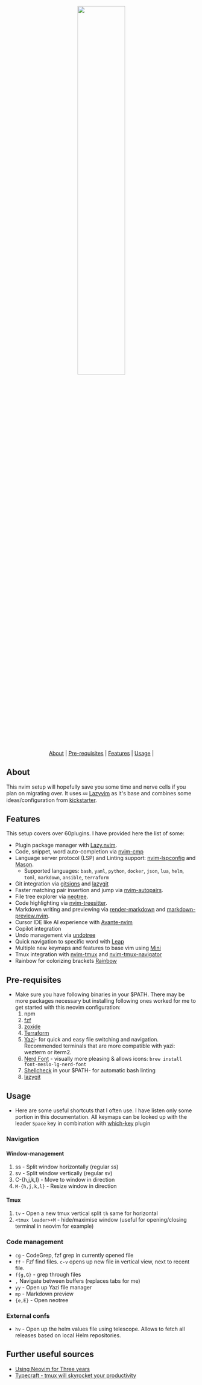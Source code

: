 <h2 align="center">
    <br>
  <a href="https://neovim.io">
    <img src="https://github.com/mstuttgart/nvim/assets/8174740/585d3de3-fb9e-43f8-bc43-068aa073b157" width="50%">
  </a>
</h2>

</p>

<p align="center">
  <a href="#About">About</a> |
  <a href="#Pre-requisites">Pre-requisites</a> |
  <a href="#Features">Features</a> |
  <a href="#Usage">Usage</a> |
</p>

## About

This nvim setup will hopefully save you some time and nerve cells if you plan on
migrating over. It uses 💤 [Lazyvim](http://www.lazyvim.org/) as it's base and
combines some ideas/configuration from
[kickstarter](https://github.com/nvim-lua/kickstart.nvim).

## Features

This setup covers over 60plugins. I have provided here the list of some:

- Plugin package manager with [Lazy.nvim](https://github.com/folke/lazy.nvim).
- Code, snippet, word auto-completion via
  [nvim-cmp](https://github.com/hrsh7th/nvim-cmp)
- Language server protocol (LSP) and Linting support:
  [nvim-lspconfig](https://github.com/neovim/nvim-lspconfig) and
  [Mason](https://github.com/williamboman/mason.nvim).
  - Supported languages: `bash`, `yaml`, `python`, `docker`, `json`, `lua`,
    `helm`, `toml`, `markdown`, `ansible`, `terraform`
- Git integration via [gitsigns](https://github.com/lewis6991/gitsigns.nvim) and
  [lazygit](https://github.com/jesseduffield/lazygit)
- Faster matching pair insertion and jump via
  [nvim-autopairs](https://github.com/windwp/nvim-autopairs).
- File tree explorer via
  [neotree](https://github.com/nvim-neo-tree/neo-tree.nvim).
- Code highlighting via
  [nvim-treesitter](https://github.com/nvim-treesitter/nvim-treesitter).
- Markdown writing and previewing via
  [render-markdown](https://github.com/MeanderingProgrammer/render-markdown.nvim)
  and [markdown-preview.nvim](https://github.com/iamcco/markdown-preview.nvim).
- Cursor IDE like AI experience with
  [Avante-nvim](https://github.com/yetone/avante.nvim)
- Copilot integration
- Undo management via [undotree](https://github.com/simnalamburt/vim-mundo)
- Quick navigation to specific word with
  [Leap](https://github.com/ggandor/leap.nvim)
- Multiple new keymaps and features to base vim using
  [Mini](https://github.com/echasnovski/mini.nvim)
- Tmux integration with [nvim-tmux](https://github.com/aserowy/tmux.nvim) and
  [nvim-tmux-navigator](https://github.com/alexghergh/nvim-tmux-navigation)
- Rainbow for colorizing brackets
  [Rainbow](https://github.com/HiPhish/rainbow-delimiters.nvim)

## Pre-requisites

- Make sure you have following binaries in your $PATH. There may be more
  packages necessary but installing following ones worked for me to get started
  with this neovim configuration:
  1. npm
  1. [fzf](https://github.com/junegunn/fzf)
  1. [zoxide](https://github.com/ajeetdsouza/zoxide)
  1. [Terraform](https://developer.hashicorp.com/terraform/tutorials/aws-get-started/install-cli#install-terraform)
  1. [Yazi](https://github.com/sxyazi/yazi)- for quick and easy file switching
     and navigation. Recommended terminals that are more compatible with yazi:
     wezterm or iterm2.
  1. [Nerd Font](https://www.nerdfonts.com/) - visually more pleasing & allows
     icons: `brew install font-meslo-lg-nerd-font`
  1. [Shellcheck](https://github.com/koalaman/shellcheck) in your $PATH- for
     automatic bash linting
  1. [lazygit](https://github.com/jesseduffield/lazygit)

## Usage

- Here are some useful shortcuts that I often use. I have listen only some
  portion in this documentation. All keymaps can be looked up with the leader
  `Space` key in combination with
  [which-key](https://github.com/folke/which-key.nvim) plugin

### Navigation

#### Window-management

1. ss - Split window horizontally (regular ss)
1. sv - Split window vertically (regular sv)
1. C-{h,j,k,l} - Move to window in direction
1. `M-{h,j,k,l}` - Resize window in direction

#### Tmux

1. `tv` - Open a new tmux vertical split `th` same for horizontal
1. `<tmux leader>+M` - hide/maximise window (useful for opening/closing terminal
   in neovim for example)

### Code management

- `cg` - CodeGrep, fzf grep in currently opened file
- `ff` - Fzf find files. `c-v` opens up new file in vertical view, next to
  recent file.
- `f{g,G}` - grep through files
- `,` Navigate between buffers (replaces tabs for me)
- `yy` - Open up Yazi file manager
- `mp` - Markdown preview
- `{e,E}` - Open neotree

### External confs

- `hv` - Open up the helm values file using telescope. Allows to fetch all
  releases based on local Helm repositories.

## Further useful sources

- [Using Neovim for Three years](https://jdhao.github.io/2021/12/31/using_nvim_after_three_years/)
- [Typecraft - tmux will skyrocket your productivity](https://typecraft.com/blog/tmux-will-skyrocket-your-productivity)
